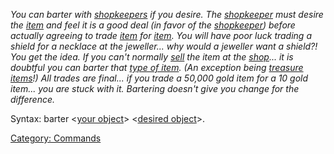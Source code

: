 *You can barter with [shopkeepers](:Category:_Shopkeepers "wikilink") if
you desire. The [shopkeeper](:Category:_Shopkeepers "wikilink") must
desire the [item](:Category:_Objects "wikilink") and feel it is a good
deal (in favor of the [shopkeeper](:Category:_Shopkeepers "wikilink"))
before actually agreeing to trade [item](:Category:_Objects "wikilink")
for [item](:Category:_Objects "wikilink"). You will have poor luck
trading a shield for a necklace at the jeweller... why would a jeweller
want a shield?! You get the idea. If you can't normally
[sell](Sell "wikilink") the item at the
[shop](:Category:_Shopkeepers "wikilink")... it is doubtful you can
barter that [type of item](:Category:_Object_Types "wikilink"). (An
exception being [treasure items](:Category:_Treasure "wikilink")!) All
trades are final... if you trade a 50,000 gold item for a 10 gold
item... you are stuck with it. Bartering doesn't give you change for the
difference.*

Syntax: barter \<[your object](:Category:_Objects "wikilink")\>
\<[desired object](:Category:_Objects "wikilink")\>.

[Category: Commands](Category:_Commands "wikilink")

